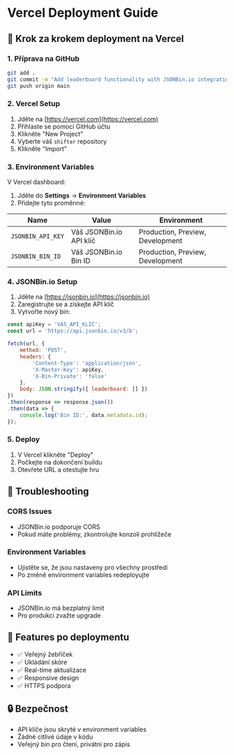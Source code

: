 # Vercel Deployment Guide

## 🚀 Krok za krokem deployment na Vercel

### 1. Příprava na GitHub
```bash
git add .
git commit -m "Add leaderboard functionality with JSONBin.io integration"
git push origin main
```

### 2. Vercel Setup
1. Jděte na [https://vercel.com](https://vercel.com)
2. Přihlaste se pomocí GitHub účtu
3. Klikněte "New Project"
4. Vyberte váš `shifter` repository
5. Klikněte "Import"

### 3. Environment Variables
V Vercel dashboard:
1. Jděte do **Settings** → **Environment Variables**
2. Přidejte tyto proměnné:

| Name | Value | Environment |
|------|-------|-------------|
| `JSONBIN_API_KEY` | Váš JSONBin.io API klíč | Production, Preview, Development |
| `JSONBIN_BIN_ID` | Váš JSONBin.io Bin ID | Production, Preview, Development |

### 4. JSONBin.io Setup
1. Jděte na [https://jsonbin.io](https://jsonbin.io)
2. Zaregistrujte se a získejte API klíč
3. Vytvořte nový bin:

```javascript
const apiKey = 'VÁŠ_API_KLÍČ';
const url = 'https://api.jsonbin.io/v3/b';

fetch(url, {
    method: 'POST',
    headers: {
        'Content-Type': 'application/json',
        'X-Master-Key': apiKey,
        'X-Bin-Private': 'false'
    },
    body: JSON.stringify({ leaderboard: [] })
})
.then(response => response.json())
.then(data => {
    console.log('Bin ID:', data.metadata.id);
});
```

### 5. Deploy
1. V Vercel klikněte "Deploy"
2. Počkejte na dokončení buildu
3. Otevřete URL a otestujte hru

## 🔧 Troubleshooting

### CORS Issues
- JSONBin.io podporuje CORS
- Pokud máte problémy, zkontrolujte konzoli prohlížeče

### Environment Variables
- Ujistěte se, že jsou nastaveny pro všechny prostředí
- Po změně environment variables redeployujte

### API Limits
- JSONBin.io má bezplatný limit
- Pro produkci zvažte upgrade

## 📱 Features po deploymentu

- ✅ Veřejný žebříček
- ✅ Ukládání skóre
- ✅ Real-time aktualizace
- ✅ Responsive design
- ✅ HTTPS podpora

## 🔒 Bezpečnost

- API klíče jsou skryté v environment variables
- Žádné citlivé údaje v kódu
- Veřejný bin pro čtení, privátní pro zápis
